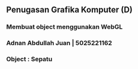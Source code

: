 ## Penugasan Grafika Komputer (D)

### Membuat object menggunakan WebGL

### Adnan Abdullah Juan | 5025221162

### Object : Sepatu

